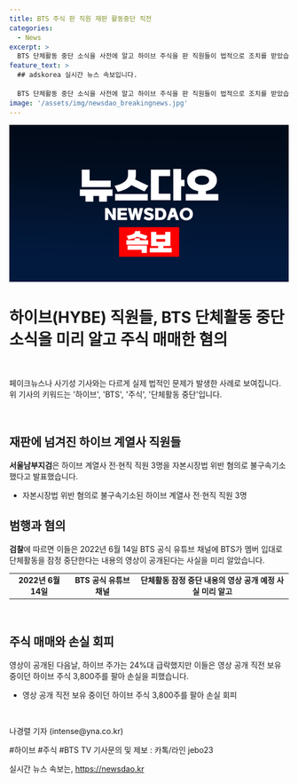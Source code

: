 ```yaml
---
title: BTS 주식 판 직원 재판 활동중단 직전
categories:
  - News
excerpt: >
  BTS 단체활동 중단 소식을 사전에 알고 하이브 주식을 판 직원들이 법적으로 조치를 받았습니다. 서울남부지검은 자본시장법 위반으로 하이브 계열사 전·현직 직원 3명을 불구속기소했다고 밝혔습니다. 이들은 BTS의 중단 영상이 공개되기 전에 주식을 판 후 24%대의 하락을 피해 손실을 회피했습니다. 이에 대한 화제성과 법적 조치에 대한 이목이 집중되고 있습니다.
feature_text: >
  ## adskorea 실시간 뉴스 속보입니다.

  BTS 단체활동 중단 소식을 사전에 알고 하이브 주식을 판 직원들이 법적으로 조치를 받았습니다. 서울남부지검은 자본시장법 위반으로 하이브 계열사 전·현직 직원 3명을 불구속기소했다고 밝혔습니다. 이들은 BTS의 중단 영상이 공개되기 전에 주식을 판 후 24%대의 하락을 피해 손실을 회피했습니다. 이에 대한 화제성과 법적 조치에 대한 이목이 집중되고 있습니다.
image: '/assets/img/newsdao_breakingnews.jpg'
---
```


<p><img src="/assets/img/newsdao_breakingnews.jpg" alt="adskorea 속보" /></p>

<h1>하이브(HYBE) 직원들, BTS 단체활동 중단 소식을 미리 알고 주식 매매한 혐의</h1>

<p data-ke-size="size16">&nbsp;</p>

<p>페이크뉴스나 사기성 기사와는 다르게 실제 법적인 문제가 발생한 사례로 보여집니다. 위 기사의 키워드는 '하이브', 'BTS', '주식', '단체활동 중단'입니다.</p>

<p data-ke-size="size16">&nbsp;</p>

<h2 data-ke-size="size26">재판에 넘겨진 하이브 계열사 직원들</h2>

<p data-ke-size="size16"><b>서울남부지검</b>은 하이브 계열사 전·현직 직원 3명을 자본시장법 위반 혐의로 불구속기소했다고 발표했습니다.</p>

<ul>
<li>자본시장법 위반 혐의로 불구속기소된 하이브 계열사 전·현직 직원 3명</li>
</ul>

<h2 data-ke-size="size26">범행과 혐의</h2>

<p data-ke-size="size16"><b>검찰</b>에 따르면 이들은 2022년 6월 14일 BTS 공식 유튜브 채널에 BTS가 멤버 입대로 단체활동을 잠정 중단한다는 내용의 영상이 공개된다는 사실을 미리 알았습니다.</p>

<table>
<tbody>
<tr>
<td style="text-align: center; height: 17px;"><b>2022년 6월 14일</b></td>
<td style="text-align: center; height: 17px;"><b>BTS 공식 유튜브 채널</b></td>
<td style="text-align: center; height: 17px;"><b>단체활동 잠정 중단 내용의 영상 공개 예정 사실 미리 알고</b></td>
</tr>
</tbody>
</table>

<p data-ke-size="size16">&nbsp;</p>

<h2 data-ke-size="size26">주식 매매와 손실 회피</h2>

<p data-ke-size="size16">영상이 공개된 다음날, 하이브 주가는 24%대 급락했지만 이들은 영상 공개 직전 보유 중이던 하이브 주식 3,800주를 팔아 손실을 피했습니다.</p>

<ul>
<li>영상 공개 직전 보유 중이던 하이브 주식 3,800주를 팔아 손실 회피</li>
</ul>

<p data-ke-size="size16">&nbsp;</p>

<p>나경렬 기자 (intense@yna.co.kr)</p>

<p>#하이브 #주식 #BTS TV 기사문의 및 제보 : 카톡/라인 jebo23</p>
실시간 뉴스 속보는, <a href="https://newsdao.kr" rel="dofollow">https://newsdao.kr</a>



